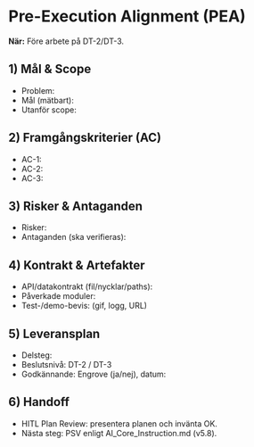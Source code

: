 # Pre-Execution Alignment (PEA)

**När:** Före arbete på DT-2/DT-3.

## 1) Mål & Scope
- Problem:
- Mål (mätbart):
- Utanför scope:

## 2) Framgångskriterier (AC)
- AC-1:
- AC-2:
- AC-3:

## 3) Risker & Antaganden
- Risker:
- Antaganden (ska verifieras):

## 4) Kontrakt & Artefakter
- API/datakontrakt (fil/nycklar/paths):
- Påverkade moduler:
- Test-/demo-bevis: (gif, logg, URL)

## 5) Leveransplan
- Delsteg:
- Beslutsnivå: DT-2 / DT-3
- Godkännande: Engrove (ja/nej), datum:

## 6) Handoff
- HITL Plan Review: presentera planen och invänta OK.
- Nästa steg: PSV enligt AI_Core_Instruction.md (v5.8).
